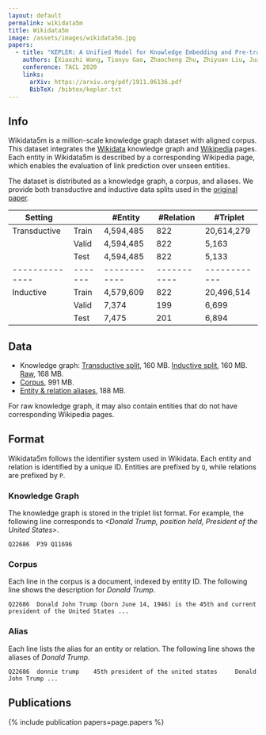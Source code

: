 ```yaml
---
layout: default
permalink: wikidata5m
title: Wikidata5m
image: /assets/images/wikidata5m.jpg
papers:
  - title: "KEPLER: A Unified Model for Knowledge Embedding and Pre-trained Language Representation"
    authors: [Xiaozhi Wang, Tianyu Gao, Zhaocheng Zhu, Zhiyuan Liu, Juanzi Li, Jian Tang]
    conference: TACL 2020
    links:
      arXiv: https://arxiv.org/pdf/1911.06136.pdf
      BibTeX: /bibtex/kepler.txt
---
```


Info
----
Wikidata5m is a million-scale knowledge graph dataset with aligned corpus. This dataset integrates the [Wikidata] knowledge graph and [Wikipedia] pages. Each entity in Wikidata5m is described by a corresponding Wikipedia page, which enables the evaluation of link prediction over unseen entities.

The dataset is distributed as a knowledge graph, a corpus, and aliases. We provide both transductive and inductive data splits used in the [original paper].

| Setting      |       | #Entity    | #Relation | #Triplet   |
|--------------|-------|------------|-----------|------------|
| Transductive | Train | 4,594,485  | 822       | 20,614,279 |
|              | Valid | 4,594,485  | 822       | 5,163      |
|              | Test  | 4,594,485  | 822       | 5,133      |
|--------------|-------|------------|-----------|------------|
| Inductive    | Train | 4,579,609  | 822       | 20,496,514 |
|              | Valid | 7,374      | 199       | 6,699      |
|              | Test  | 7,475      | 201       | 6,894      |

[Wikidata]: https://www.wikidata.org
[Wikipedia]: https://www.wikipedia.org/
[original paper]: https://arxiv.org/pdf/1911.06136.pdf

Data
----
- Knowledge graph: [Transductive split], 160 MB. [Inductive split], 160 MB. [Raw], 168 MB.
- [Corpus], 991 MB.
- [Entity & relation aliases], 188 MB.

For raw knowledge graph, it may also contain entities that do not have corresponding Wikipedia pages.

[Transductive split]: https://www.dropbox.com/s/6sbhm0rwo4l73jq/wikidata5m_transductive.tar.gz?dl=1
[Inductive split]: https://www.dropbox.com/s/csed3cgal3m7rzo/wikidata5m_inductive.tar.gz?dl=1
[Raw]: https://www.dropbox.com/s/563omb11cxaqr83/wikidata5m_all_triplet.txt.gz?dl=1
[Corpus]: https://www.dropbox.com/s/7jp4ib8zo3i6m10/wikidata5m_text.txt.gz?dl=1
[Entity & relation aliases]: https://www.dropbox.com/s/lnbhc8yuhit4wm5/wikidata5m_alias.tar.gz?dl=1

Format
------
Wikidata5m follows the identifier system used in Wikidata. Each entity and relation is identified by a unique ID. Entities are prefixed by `Q`, while relations are prefixed by `P`.

### Knowledge Graph
The knowledge graph is stored in the triplet list format. For example, the following line corresponds to *<Donald Trump, position held, President of the United States>*.
```
Q22686	P39	Q11696
```

### Corpus
Each line in the corpus is a document, indexed by entity ID. The following line shows the description for *Donald Trump*.
```
Q22686	Donald John Trump (born June 14, 1946) is the 45th and current president of the United States ...
```

### Alias
Each line lists the alias for an entity or relation. The following line shows the aliases of *Donald Trump*.
```
Q22686  donnie trump	45th president of the united states     Donald John Trump ...
```

Publications
------------
{% include publication papers=page.papers %}